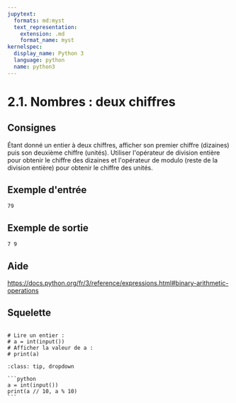 ```yaml
---
jupytext:
  formats: md:myst
  text_representation:
    extension: .md
    format_name: myst
kernelspec:
  display_name: Python 3
  language: python
  name: python3
---
```


# 2.1. Nombres : deux chiffres

## Consignes

Étant donné un entier à deux chiffres, afficher son premier chiffre (dizaines) puis son deuxième chiffre (unités). Utiliser l'opérateur de division entière pour obtenir le chiffre des dizaines et l'opérateur de modulo (reste de la division entière) pour obtenir le chiffre des unités.

## Exemple d'entrée

```
79
```

## Exemple de sortie

```
7 9
```

## Aide

https://docs.python.org/fr/3/reference/expressions.html#binary-arithmetic-operations

## Squelette

```{code-cell} ipython3

# Lire un entier :
# a = int(input())
# Afficher la valeur de a :
# print(a)

```

````{admonition} Cliquez ici pour voir la solution
:class: tip, dropdown

```python
a = int(input())
print(a // 10, a % 10)
```
````
